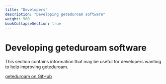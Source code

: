```yaml
---
title: "Developers"
description: "Developing geteduroam software"
weight: 500
bookCollapseSection: true
---
```


# Developing geteduroam software

This section contains information that may be useful for developers wanting to help improving geteduroam.

[geteduroam on GitHub](https://github.com/geteduroam)
